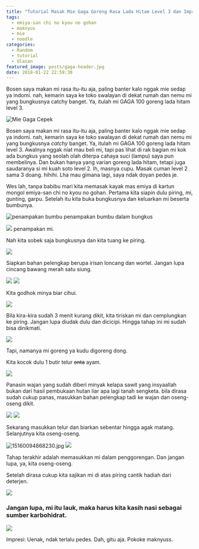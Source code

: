 ```yaml
---
title: "Tutorial Masak Mie Gaga Goreng Rasa Lada Hitam Level 3 dan Impresi Rasa \U0001F35C"
tags:
  - emiya-san chi no kyou no gohan
  - maknyus
  - mie
  - noodle
categories:
  - Random
  - tutorial
  - Ulasan
featured_image: posts/gaga-header.jpg
date: 2018-01-22 22:59:30
---
```


Bosen saya makan mi rasa itu-itu aja, paling banter kalo nggak mie sedap ya indomi. nah, kemarin saya ke toko swalayan di dekat rumah dan nemu mi yang bungkusnya catchy banget. Ya, itulah mi GAGA 100 goreng lada hitam level 3.

<!-- more -->

![Mie Gaga Cepek](/images/gaga/gaga-header.jpg)

Bosen saya makan mi rasa itu-itu aja, paling banter kalo nggak mie sedap ya indomi. nah, kemarin saya ke toko swalayan di dekat rumah dan nemu mi yang bungkusnya _catchy_ banget. Ya, itulah mi GAGA 100 goreng lada hitam level 3. Awalnya nggak niat mau beli mi, tapi pas lihat di rak bagian mi kok ada bungkus yang seolah olah diterpa cahaya suci (lampu) saya pun membelinya. Dan bukan hanya yang varian goreng lada hitam, tetapi juga saudaranya si mi kuah soto level 2. Ih, masnya cupu. Masak cuman level 2 sama 3 doang. hihihi. Lha mau gimana lagi, saya ndak doyan pedes je.

Wes lah, tanpa babibu mari kita memasak kayak mas emiya di kartun mongol emiya-san chi no kyou no gohan. Pertama kita siapin dulu piring, mi, gunting, garpu. Setelah itu kita buka bungkusnya dan keluarkan mi beserta bumbunya.

![penampakan bumbu](/images/gaga/gaga-01.jpg) penampakan bumbu dalam bungkus

![](/images/gaga/gaga-02.jpg) penampakan mi.

Nah kita sobek saja bungkusnya dan kita tuang ke piring.

![](/images/gaga/gaga-03.jpg)

Siapkan bahan pelengkap berupa irisan loncang dan wortel. Jangan lupa cincang bawang merah satu siung.

![](/images/gaga/gaga-04.jpg)
![](/images/gaga/gaga-05.jpg)

Kita godhok minya biar cihui.

![](/images/gaga/gaga-06.jpg)

Bila kira-kira sudah 3 menit kurang dikit, kita tiriskan mi dan cemplungkan ke piring. Jangan lupa diudak dulu dan dicicipi. Hingga tahap ini mi sudah bisa dinikmati.

![](/images/gaga/gaga-07.jpg)

Tapi, namanya mi goreng ya kudu digoreng dong.

Kita kocok dulu 1 butir telur ~~onta~~ ayam.

![](/images/gaga/gaga-08.jpg)

Panasin wajan yang sudah diberi minyak kelapa sawit yang insyaallah bukan dari hasil pembukaan hutan liar apa lagi tanah sengketa. bila dirasa sudah cukup panas, masukkan bahan pelengkap tadi ke wajan dan oseng-oseng dikit.

![](/images/gaga/gaga-09.jpg) 
![](/images/gaga/gaga-10.jpg)

Sekarang masukkan telur dan biarkan sebentar hingga agak matang. Selanjutnya kita oseng-oseng.

![15160094868230.jpg](/images/gaga/gaga-11.jpg)
![](/images/gaga/gaga-12.jpg)

Tahap terakhir adalah memasukkan mi dalam penggorengan. Dan jangan lupa, ya, kita oseng-oseng.

Setelah dirasa cukup kita sajikan mi di atas piring cantik hadiah dari deterjen.

![](/images/gaga/gaga-13.jpg)

### Jangan lupa, mi itu lauk, maka harus kita kasih nasi sebagai sumber karbohidrat.

![](/images/gaga/gaga-14.jpg)

Impresi:
Uenak, ndak terlalu pedes. Dah, gitu aja. Pokoke maknyuss.